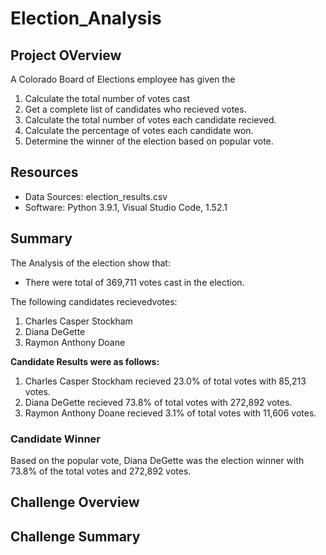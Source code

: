 # Election_Analysis

## Project OVerview
A Colorado Board of Elections employee has given the 

1. Calculate the total number of votes cast
2. Get a complete list of candidates who recieved votes.
3. Calculate the total number of votes each candidate recieved.
4. Calculate the percentage of votes each candidate won.
5. Determine the winner of the election based on popular vote.

## Resources 
- Data Sources: election_results.csv
- Software: Python 3.9.1, Visual Studio Code, 1.52.1

## Summary
The Analysis of the election show that:
- There were total of 369,711 votes cast in the election.

The following candidates recievedvotes:
1. Charles Casper Stockham
2. Diana DeGette
3. Raymon Anthony Doane

**Candidate Results were as follows:**
1. Charles Casper Stockham recieved 23.0% of total votes with 85,213 votes.
2. Diana DeGette recieved 73.8% of total votes with 272,892 votes.
3. Raymon Anthony Doane recieved 3.1% of total votes with 11,606 votes.

### Candidate Winner
Based on the popular vote, Diana DeGette was the election winner with 73.8% of the total votes and 272,892 votes.

## Challenge Overview

## Challenge Summary

